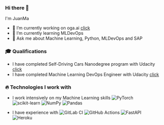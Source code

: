 ### Hi there 👋
I'm JuanMa

- 🔭 I’m currently working on oga.ai [click](https://www.oga.ai/)
- 🌱 I’m currently learning MLDevOps
- 💬 Ask me about Machine Learning, Python, MLDevOps and SAP


### 🎓 Qualifications
- I have completed Self-Driving Cars Nanodegree program with Udacity [click](https://confirm.udacity.com/W7EDC7DR)
- I have completed Machine Learning DevOps Engineer with Udacity [click](https://confirm.udacity.com/W7EDC7DRKK)

### 🔥 Technologies I work with
- I work intensively on my Machine Learning skills
![PyTorch](https://img.shields.io/badge/PyTorch-%23EE4C2C.svg?style=for-the-badge&logo=PyTorch&logoColor=white)
![scikit-learn](https://img.shields.io/badge/scikit--learn-%23F7931E.svg?style=for-the-badge&logo=scikit-learn&logoColor=white)
![NumPy](https://img.shields.io/badge/numpy-%23013243.svg?style=for-the-badge&logo=numpy&logoColor=white)
![Pandas](https://img.shields.io/badge/pandas-%23150458.svg?style=for-the-badge&logo=pandas&logoColor=white)

- I have experience with
![GitLab CI](https://img.shields.io/badge/gitlab%20ci-%23181717.svg?style=for-the-badge&logo=gitlab&logoColor=white)
![GitHub Actions](https://img.shields.io/badge/github%20actions-%232671E5.svg?style=for-the-badge&logo=githubactions&logoColor=white)
![FastAPI](https://img.shields.io/badge/FastAPI-005571?style=for-the-badge&logo=fastapi)
![Heroku](https://img.shields.io/badge/heroku-%23430098.svg?style=for-the-badge&logo=heroku&logoColor=white)
